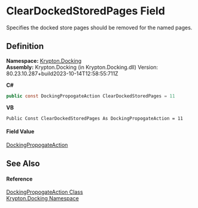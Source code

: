# ClearDockedStoredPages Field


Specifies the docked store pages should be removed for the named pages.



## Definition
**Namespace:** <a href="98399376-cf41-9454-4b4d-4fab2ca20bc7.md">Krypton.Docking</a>  
**Assembly:** Krypton.Docking (in Krypton.Docking.dll) Version: 80.23.10.287+build2023-10-14T12:58:55:711Z

**C#**
``` C#
public const DockingPropogateAction ClearDockedStoredPages = 11
```
**VB**
``` VB
Public Const ClearDockedStoredPages As DockingPropogateAction = 11
```



#### Field Value
<a href="7f54ea85-3f61-4ec0-2801-456b9b81d82e.md">DockingPropogateAction</a>

## See Also


#### Reference
<a href="7f54ea85-3f61-4ec0-2801-456b9b81d82e.md">DockingPropogateAction Class</a>  
<a href="98399376-cf41-9454-4b4d-4fab2ca20bc7.md">Krypton.Docking Namespace</a>  

